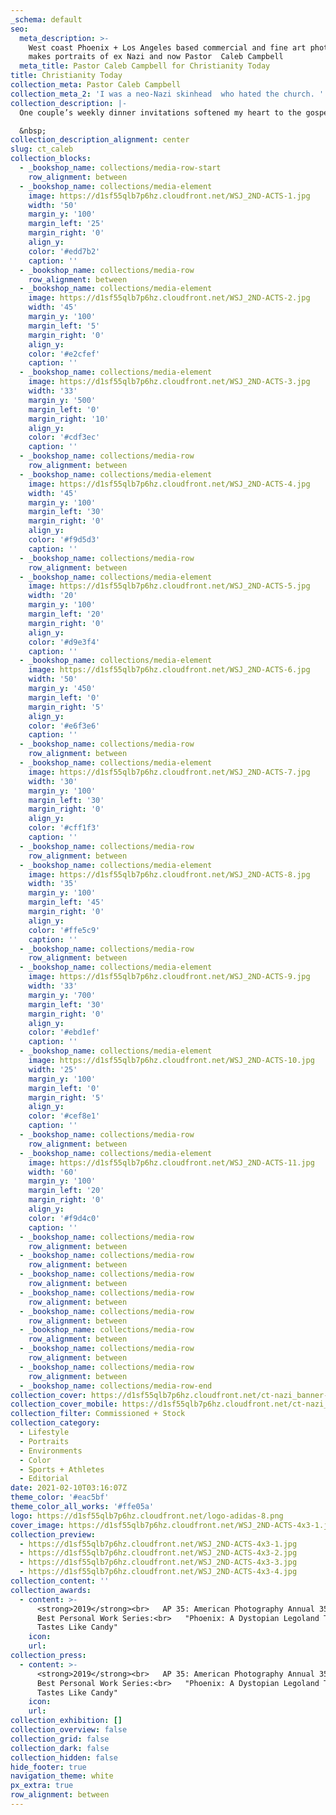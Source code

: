 ```yaml
---
_schema: default
seo:
  meta_description: >-
    West coast Phoenix + Los Angeles based commercial and fine art photographer
    makes portraits of ex Nazi and now Pastor  Caleb Campbell
  meta_title: Pastor Caleb Campbell for Christianity Today
title: Christianity Today
collection_meta: Pastor Caleb Campbell
collection_meta_2: 'I was a neo-Nazi skinhead  who hated the church. '
collection_description: |-
  One couple’s weekly dinner invitations softened my heart to the gospel.

  &nbsp;
collection_description_alignment: center
slug: ct_caleb
collection_blocks:
  - _bookshop_name: collections/media-row-start
    row_alignment: between
  - _bookshop_name: collections/media-element
    image: https://d1sf55qlb7p6hz.cloudfront.net/WSJ_2ND-ACTS-1.jpg
    width: '50'
    margin_y: '100'
    margin_left: '25'
    margin_right: '0'
    align_y:
    color: '#edd7b2'
    caption: ''
  - _bookshop_name: collections/media-row
    row_alignment: between
  - _bookshop_name: collections/media-element
    image: https://d1sf55qlb7p6hz.cloudfront.net/WSJ_2ND-ACTS-2.jpg
    width: '45'
    margin_y: '100'
    margin_left: '5'
    margin_right: '0'
    align_y:
    color: '#e2cfef'
    caption: ''
  - _bookshop_name: collections/media-element
    image: https://d1sf55qlb7p6hz.cloudfront.net/WSJ_2ND-ACTS-3.jpg
    width: '33'
    margin_y: '500'
    margin_left: '0'
    margin_right: '10'
    align_y:
    color: '#cdf3ec'
    caption: ''
  - _bookshop_name: collections/media-row
    row_alignment: between
  - _bookshop_name: collections/media-element
    image: https://d1sf55qlb7p6hz.cloudfront.net/WSJ_2ND-ACTS-4.jpg
    width: '45'
    margin_y: '100'
    margin_left: '30'
    margin_right: '0'
    align_y:
    color: '#f9d5d3'
    caption: ''
  - _bookshop_name: collections/media-row
    row_alignment: between
  - _bookshop_name: collections/media-element
    image: https://d1sf55qlb7p6hz.cloudfront.net/WSJ_2ND-ACTS-5.jpg
    width: '20'
    margin_y: '100'
    margin_left: '20'
    margin_right: '0'
    align_y:
    color: '#d9e3f4'
    caption: ''
  - _bookshop_name: collections/media-element
    image: https://d1sf55qlb7p6hz.cloudfront.net/WSJ_2ND-ACTS-6.jpg
    width: '50'
    margin_y: '450'
    margin_left: '0'
    margin_right: '5'
    align_y:
    color: '#e6f3e6'
    caption: ''
  - _bookshop_name: collections/media-row
    row_alignment: between
  - _bookshop_name: collections/media-element
    image: https://d1sf55qlb7p6hz.cloudfront.net/WSJ_2ND-ACTS-7.jpg
    width: '30'
    margin_y: '100'
    margin_left: '30'
    margin_right: '0'
    align_y:
    color: '#cff1f3'
    caption: ''
  - _bookshop_name: collections/media-row
    row_alignment: between
  - _bookshop_name: collections/media-element
    image: https://d1sf55qlb7p6hz.cloudfront.net/WSJ_2ND-ACTS-8.jpg
    width: '35'
    margin_y: '100'
    margin_left: '45'
    margin_right: '0'
    align_y:
    color: '#ffe5c9'
    caption: ''
  - _bookshop_name: collections/media-row
    row_alignment: between
  - _bookshop_name: collections/media-element
    image: https://d1sf55qlb7p6hz.cloudfront.net/WSJ_2ND-ACTS-9.jpg
    width: '33'
    margin_y: '700'
    margin_left: '30'
    margin_right: '0'
    align_y:
    color: '#ebd1ef'
    caption: ''
  - _bookshop_name: collections/media-element
    image: https://d1sf55qlb7p6hz.cloudfront.net/WSJ_2ND-ACTS-10.jpg
    width: '25'
    margin_y: '100'
    margin_left: '0'
    margin_right: '5'
    align_y:
    color: '#cef8e1'
    caption: ''
  - _bookshop_name: collections/media-row
    row_alignment: between
  - _bookshop_name: collections/media-element
    image: https://d1sf55qlb7p6hz.cloudfront.net/WSJ_2ND-ACTS-11.jpg
    width: '60'
    margin_y: '100'
    margin_left: '20'
    margin_right: '0'
    align_y:
    color: '#f9d4c0'
    caption: ''
  - _bookshop_name: collections/media-row
    row_alignment: between
  - _bookshop_name: collections/media-row
    row_alignment: between
  - _bookshop_name: collections/media-row
    row_alignment: between
  - _bookshop_name: collections/media-row
    row_alignment: between
  - _bookshop_name: collections/media-row
    row_alignment: between
  - _bookshop_name: collections/media-row
    row_alignment: between
  - _bookshop_name: collections/media-row
    row_alignment: between
  - _bookshop_name: collections/media-row
    row_alignment: between
  - _bookshop_name: collections/media-row-end
collection_cover: https://d1sf55qlb7p6hz.cloudfront.net/ct-nazi_banner-5.jpg
collection_cover_mobile: https://d1sf55qlb7p6hz.cloudfront.net/ct-nazi_banner-3.jpg
collection_filter: Commissioned + Stock
collection_category:
  - Lifestyle
  - Portraits
  - Environments
  - Color
  - Sports + Athletes
  - Editorial
date: 2021-02-10T03:16:07Z
theme_color: '#eac5bf'
theme_color_all_works: '#ffe05a'
logo: https://d1sf55qlb7p6hz.cloudfront.net/logo-adidas-8.png
cover_image: https://d1sf55qlb7p6hz.cloudfront.net/WSJ_2ND-ACTS-4x3-1.jpg
collection_preview:
  - https://d1sf55qlb7p6hz.cloudfront.net/WSJ_2ND-ACTS-4x3-1.jpg
  - https://d1sf55qlb7p6hz.cloudfront.net/WSJ_2ND-ACTS-4x3-2.jpg
  - https://d1sf55qlb7p6hz.cloudfront.net/WSJ_2ND-ACTS-4x3-3.jpg
  - https://d1sf55qlb7p6hz.cloudfront.net/WSJ_2ND-ACTS-4x3-4.jpg
collection_content: ''
collection_awards:
  - content: >-
      <strong>2019</strong><br>   AP 35: American Photography Annual 35<br>  
      Best Personal Work Series:<br>   "Phoenix: A Dystopian Legoland That
      Tastes Like Candy"
    icon:
    url:
collection_press:
  - content: >-
      <strong>2019</strong><br>   AP 35: American Photography Annual 35<br>  
      Best Personal Work Series:<br>   "Phoenix: A Dystopian Legoland That
      Tastes Like Candy"
    icon:
    url:
collection_exhibition: []
collection_overview: false
collection_grid: false
collection_dark: false
collection_hidden: false
hide_footer: true
navigation_theme: white
px_extra: true
row_alignment: between
---
```

